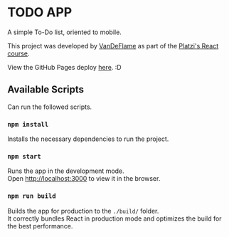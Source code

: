 # TODO APP

A simple To-Do list, oriented to mobile.

This project was developed by [VanDeFlame](https://github.com/VanDeFlame) as part of the [Platzi's React course](https://platzi.com/cursos/react/).

View the GitHub Pages deploy [here](https://github.com/VanDeFlame/todo-app). :D

## Available Scripts

Can run the followed scripts.

### `npm install`

Installs the necessary dependencies to run the project.

### `npm start`

Runs the app in the development mode.\
Open [http://localhost:3000](http://localhost:3000) to view it in the browser.

### `npm run build`

Builds the app for production to the `./build/` folder.\
It correctly bundles React in production mode and optimizes the build for the best performance.